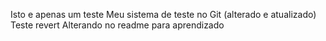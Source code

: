 Isto e apenas um teste
Meu sistema de teste no Git (alterado e atualizado)
Teste revert
Alterando no readme para aprendizado